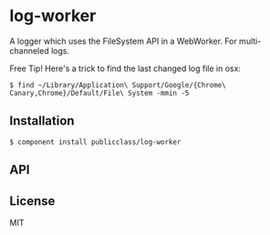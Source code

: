 
# log-worker

  A logger which uses the FileSystem API in a WebWorker. For multi-channeled logs.

  Free Tip! Here's a trick to find the last changed log file in osx:

    $ find ~/Library/Application\ Support/Google/{Chrome\ Canary,Chrome}/Default/File\ System -mmin -5


## Installation

    $ component install publicclass/log-worker

## API



## License

  MIT
